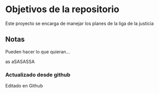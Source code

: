 # Objetivos de la repositorio

Este proyecto se encarga de manejar los planes de la liga de la justicia


## Notas
Pueden hacer lo que quieran...


as
aSASASSA 
### Actualizado desde github 
Editado en Github 
